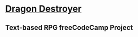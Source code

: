 # [Dragon Destroyer](https://danielledonnelly.github.io/dragon-destroyer-rpg/)
## Text-based RPG freeCodeCamp Project
